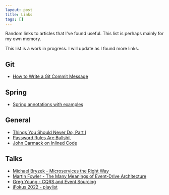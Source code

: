 ```yaml
---
layout: post
title: Links
tags: []
---
```


Random links to articles that I've found useful. This list is perhaps mainly
for my own memory.

This list is a work in progress. I will update as I found more links.

## Git
* [How to Write a Git Commit Message](https://cbea.ms/git-commit/)

## Spring
* [Spring annotations with examples](https://javatechonline.com/spring-boot-annotations-with-examples/?msclkid=db44fbabbbb511ec8415201ef6bfa1af&amp=1)

## General
* [Things You Should Never Do, Part I](https://www.joelonsoftware.com/2000/04/06/things-you-should-never-do-part-i/)
* [Password Rules Are Bullshit](https://blog.codinghorror.com/password-rules-are-bullshit/)
* [John Carmack on Inlined Code](http://number-none.com/blow/blog/programming/2014/09/26/carmack-on-inlined-code.html)

## Talks
* [Michael Bryzek - Microservices the Right Way](https://www.youtube.com/watch?v=j6ow-UemzBc)
* [Martin Fowler - The Many Meanings of Event-Drive Architecture](https://www.youtube.com/watch?v=STKCRSUsyP0)
* [Greg Young - CQRS and Event Sourcing](https://www.youtube.com/watch?v=JHGkaShoyNs&t=895s)
* [jFokus 2022 - playlist](https://www.youtube.com/watch?v=p8AFjsR_1Ss&list=PLUQORQEatnJeo-BiGjRopl5iK5CStc38t)
